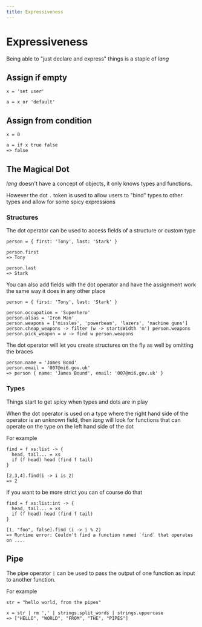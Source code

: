 ```yaml
---
title: Expressiveness
---
```


# Expressiveness

Being able to "just declare and express" things is a staple of _lang_

## Assign if empty

```
x = 'set user'

a = x or 'default'
```

## Assign from condition

```
x = 0 

a = if x true false
=> false
```


## The Magical Dot

_lang_ doesn't have a concept of objects, it only knows types and functions.

However the dot `.` token is used to allow users to "bind" types to other types
and allow for some spicy expressions

### Structures

The dot operator can be used to access fields of a structure or custom type

```
person = { first: 'Tony', last: 'Stark' }

person.first
=> Tony

person.last
=> Stark
```

You can also add fields with the dot operator and have the assignment work the
same way it does in any other place

```
person = { first: 'Tony', last: 'Stark' }

person.occupation = 'Superhero'
person.alias = 'Iron Man'
person.weapons = ['missles', 'powerbeam', 'lazers', 'machine guns']
person.cheap_weapons -> filter (w -> startsWidth 'm') person.weapons
person.pick_weapon = w -> find w person.weapons
```

The dot operator will let you create structures on the fly as well by omitting
the braces

```
person.name = 'James Bond'
person.email = '007@mi6.gov.uk'
=> person { name: 'James Bound', email: '007@mi6.gov.uk' }
```

### Types
Things start to get spicy when types and dots are in play

When the dot operator is used on a type where the right hand side of the
operator is an unknown field, then _lang_ will look for functions that can
operate on the type on the left hand side of the dot

For example

```
find = f xs:list -> {
  head, tail... = xs
  if (f head) head (find f tail)
}

[2,3,4].find(i -> i is 2)
=> 2
```

If you want to be more strict you can of course do that

```
find = f xs:list:int -> {
  head, tail... = xs
  if (f head) head (find f tail)
}

[1, "foo", false].find (i -> i % 2)
=> Runtime error: Couldn't find a function named `find` that operates on ....
```

## Pipe

The pipe operator `|` can be used to pass the output of one function as input to
another function.

For example 

```
str = "hello world, from the pipes"

x = str | rm ',' | strings.split_words | strings.uppercase
=> ["HELLO", "WORLD", "FROM", "THE", "PIPES"]
```

